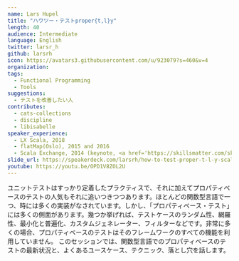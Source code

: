 ```yaml
---
name: Lars Hupel
title: "ハウツー・テストproper{t,l}y"
length: 40
audience: Intermediate
language: English
twitter: larsr_h
github: larsrh
icon: https://avatars3.githubusercontent.com/u/923079?s=460&v=4
organization: 
tags:
  - Functional Programming
  - Tools
suggestions:
  - テストを改善したい人
contributes:
  - cats-collections
  - discipline
  - libisabelle
speaker_experience:
  - LX Scala, 2018
  - flatMap(Oslo), 2015 and 2016
  - Scala Exchange, 2014 (keynote, <a href='https://skillsmatter.com/skillscasts/5827-state-of-the-typelevel'>https://skillsmatter.com/skillscasts/5827-state-of-the-typelevel</a>)
slide_url: https://speakerdeck.com/larsrh/how-to-test-proper-t-l-y-scala-matsuri-edition
youtube: https://youtu.be/OPD1V8ZOL2U
---
```

ユニットテストはすっかり定着したプラクティスで、それに加えてプロパティベースのテストの人気もそれに追いつきつつあります。ほとんどの関数型言語で一つ、時には多くの実装がなされています。しかし、「プロパティベース・テスト」には多くの側面があります。幾つか挙げれば、テストケースのランダム性、網羅性、最小化と普遍化、カスタムジェネレーター、フィルターなどです。非常に多くの場合、プロパティベースのテストはそのフレームワークのすべての機能を利用していません。
このセッションでは、関数型言語でのプロパティベースのテストの最新状況と、よくあるユースケース、テクニック、落とし穴を話します。
